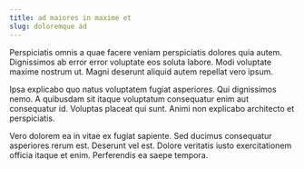 ```yaml
---
title: ad maiores in maxime et
slug: doloremque ad
---
```


Perspiciatis omnis a quae facere veniam perspiciatis dolores quia autem. Dignissimos ab error error voluptate eos soluta labore. Modi voluptate maxime nostrum ut. Magni deserunt aliquid autem repellat vero ipsum.

Ipsa explicabo quo natus voluptatem fugiat asperiores. Qui dignissimos nemo. A quibusdam sit itaque voluptatum consequatur enim aut consequatur id. Voluptas placeat qui sunt. Animi non explicabo architecto et perspiciatis.

Vero dolorem ea in vitae ex fugiat sapiente. Sed ducimus consequatur asperiores rerum est. Deserunt vel est. Dolore veritatis iusto exercitationem officia itaque et enim. Perferendis ea saepe tempora.
